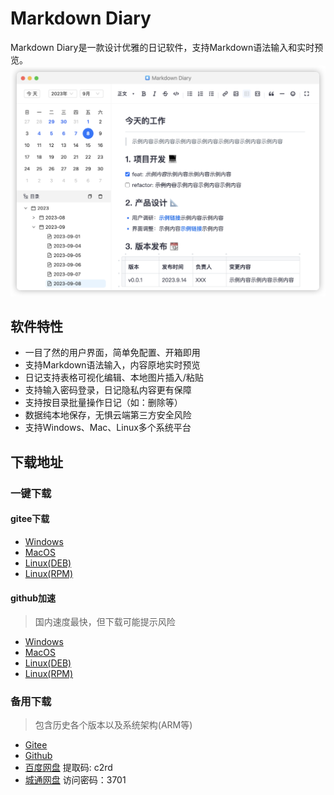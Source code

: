 # Markdown Diary

Markdown Diary是一款设计优雅的日记软件，支持Markdown语法输入和实时预览。
![image](assets/images/markdown-diary.png)

## 软件特性

- 一目了然的用户界面，简单免配置、开箱即用
- 支持Markdown语法输入，内容原地实时预览
- 日记支持表格可视化编辑、本地图片插入/粘贴
- 支持输入密码登录，日记隐私内容更有保障
- 支持按目录批量操作日记（如：删除等）
- 数据纯本地保存，无惧云端第三方安全风险
- 支持Windows、Mac、Linux多个系统平台

## 下载地址

### 一键下载

#### gitee下载
- [Windows](https://gitee.com/stevobm/md-diary-release/releases/download/latest/md-diary-0.2.12-setup.exe)
- [MacOS](https://gitee.com/stevobm/md-diary-release/releases/download/latest/md-diary-0.2.12-x64-mac.dmg)
- [Linux(DEB)](https://gitee.com/stevobm/md-diary-release/releases/download/latest/md-diary_0.2.12_amd64.deb)
- [Linux(RPM)](https://gitee.com/stevobm/md-diary-release/releases/download/latest/md-diary-0.2.12.x86_64.rpm)

#### github加速
> 国内速度最快，但下载可能提示风险
- [Windows](https://git.xfj0.cn/https://github.com/stevobm/md-diary-releases/releases/download/v0.2.12/md-diary-0.2.12-setup.exe)
- [MacOS](https://git.xfj0.cn/https://github.com/stevobm/md-diary-releases/releases/download/v0.2.12/md-diary-0.2.12-x64-mac.dmg)
- [Linux(DEB)](https://git.xfj0.cn/https://github.com/stevobm/md-diary-releases/releases/download/v0.2.12/md-diary_0.2.12_amd64.deb)
- [Linux(RPM)](https://git.xfj0.cn/https://github.com/stevobm/md-diary-releases/releases/download/v0.2.12/md-diary-0.2.12.x86_64.rpm)

### 备用下载

> 包含历史各个版本以及系统架构(ARM等)

- [Gitee](https://gitee.com/stevobm/md-diary-release/releases/tag/latest)
- [Github](https://github.com/stevobm/md-diary-releases/releases/latest)
- [百度网盘](https://pan.baidu.com/s/1M1OeMXaWnTr8f0_oXtR08Q?pwd=c2rd) 提取码: c2rd
- [城通网盘](https://url43.ctfile.com/d/3173743-57977955-91e7e2?p=3701) 访问密码：3701
